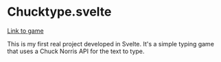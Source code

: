 # Chucktype.svelte
[Link to game](https://chucktype.vercel.app)

This is my first real project developed in Svelte. It's a simple typing game that uses a Chuck Norris API for the text to type.

<!--
<strong>I'll fix the font inconsistencies across platforms sometime in near the future.</strong>
-->
